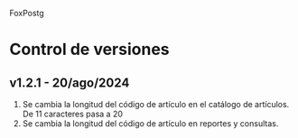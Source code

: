 FoxPostg
# Control de versiones
## v1.2.1 - 20/ago/2024
1. Se cambia la longitud del código de artículo en el catálogo de artículos.
De 11 caracteres pasa a 20
2. Se cambia la longitud del código de artículo en reportes y consultas.
